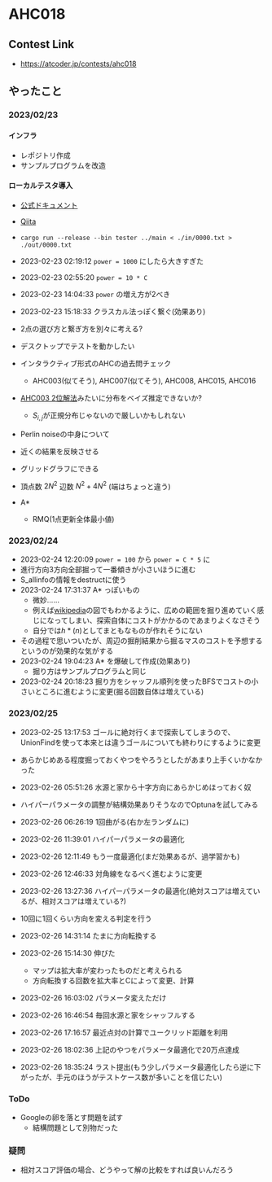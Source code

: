 # AHC018

## Contest Link
- https://atcoder.jp/contests/ahc018

## やったこと

### 2023/02/23

#### インフラ

- レポジトリ作成
- サンプルプログラムを改造

#### ローカルテスタ導入

- [公式ドキュメント](https://www.rust-lang.org/ja/learn/get-started)
- [Qiita](https://qiita.com/evid/items/f81534518b30847a24d2)
- `cargo run --release --bin tester ../main < ./in/0000.txt > ./out/0000.txt`

- 2023-02-23 02:19:12 `power = 1000` にしたら大きすぎた
- 2023-02-23 02:55:20 `power = 10 * C`
- 2023-02-23 14:04:33 `power` の増え方が2べき
- 2023-02-23 15:18:33 クラスカル法っぽく繋ぐ(効果あり)
- 2点の選び方と繋ぎ方を別々に考える?
- デスクトップでテストを動かしたい
- インタラクティブ形式のAHCの過去問チェック
    - AHC003(似てそう), AHC007(似てそう), AHC008, AHC015, AHC016
- [AHC003 2位解法](https://speakerdeck.com/yos1up/ahc003-2wei-jie-fa)みたいに分布をベイズ推定できないか?
    - $S_{i,j}$が正規分布じゃないので厳しいかもしれない
- Perlin noiseの中身について
- 近くの結果を反映させる
- グリッドグラフにできる
- 頂点数 $2N^2$ 辺数 $N^2 + 4N^2$ (端はちょっと違う)
- A*
    - RMQ(1点更新全体最小値)

### 2023/02/24

- 2023-02-24 12:20:09 `power = 100` から `power = C * 5` に
- 進行方向3方向全部掘って一番傾きが小さいほうに進む
- S_allinfoの情報をdestructに使う
- 2023-02-24 17:31:37 A* っぽいもの
    - 微妙……
    - 例えば[wikipedia](https://ja.wikipedia.org/wiki/A*)の図でもわかるように、広めの範囲を掘り進めていく感じになってしまい、探索自体にコストがかかるのであまりよくなさそう
    - 自分では$h*(n)$としてまともなものが作れそうにない
- その過程で思いついたが、周辺の掘削結果から掘るマスのコストを予想するというのが効果的な気がする
- 2023-02-24 19:04:23 A* を爆破して作成(効果あり)
    - 掘り方はサンプルプログラムと同じ
- 2023-02-24 20:18:23 掘り方をシャッフル順列を使ったBFSでコストの小さいところに進むように変更(掘る回数自体は増えている)

### 2023/02/25

- 2023-02-25 13:17:53 ゴールに絶対行くまで探索してしまうので、UnionFindを使って本来とは違うゴールについても終わりにするように変更

- あらかじめある程度掘っておくやつをやろうとしたがあまり上手くいかなかった
- 2023-02-26 05:51:26 水源と家から十字方向にあらかじめほっておく奴
- ハイパーパラメータの調整が結構効果ありそうなのでOptunaを試してみる
- 2023-02-26 06:26:19 1回曲がる(右か左ランダムに)
- 2023-02-26 11:39:01 ハイパーパラメータの最適化
- 2023-02-26 12:11:49 もう一度最適化(まだ効果あるが、過学習かも)
- 2023-02-26 12:46:33 対角線をなるべく進むように変更
- 2023-02-26 13:27:36 ハイパーパラメータの最適化(絶対スコアは増えているが、相対スコアは増えている?)
- 10回に1回くらい方向を変える判定を行う
- 2023-02-26 14:31:14 たまに方向転換する
- 2023-02-26 15:14:30 伸びた
    - マップは拡大率が変わったものだと考えられる
    - 方向転換する回数を拡大率とCによって変更、計算
- 2023-02-26 16:03:02 パラメータ変えただけ
- 2023-02-26 16:46:54 毎回水源と家をシャッフルする
- 2023-02-26 17:16:57 最近点対の計算でユークリッド距離を利用
- 2023-02-26 18:02:36 上記のやつをパラメータ最適化で20万点達成
- 2023-02-26 18:35:24 ラスト提出(もう少しパラメータ最適化したら逆に下がったが、手元のほうがテストケース数が多いことを信じたい)



### ToDo
- Googleの卵を落とす問題を試す
    - 結構問題として別物だった

### 疑問
- 相対スコア評価の場合、どうやって解の比較をすれば良いんだろう
